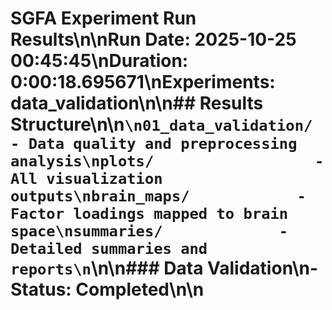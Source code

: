 # SGFA Experiment Run Results\n\n**Run Date:** 2025-10-25 00:45:45\n**Duration:** 0:00:18.695671\n**Experiments:** data_validation\n\n## Results Structure\n\n```\n01_data_validation/     - Data quality and preprocessing analysis\nplots/                  - All visualization outputs\nbrain_maps/            - Factor loadings mapped to brain space\nsummaries/             - Detailed summaries and reports\n```\n\n### Data Validation\n- Status: Completed\n\n